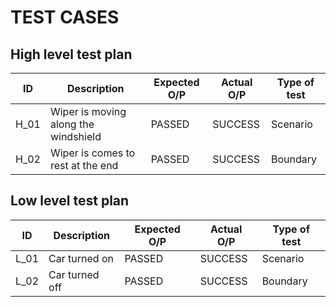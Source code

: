 # TEST CASES

## High level test plan
| ID | Description | Expected O/P | Actual O/P | Type of test |
| -- | ----------- | ------------ | ---------- | ------------ |
| H_01 | Wiper is moving along the windshield | PASSED | SUCCESS | Scenario |
| H_02 | Wiper is comes to rest at the end | PASSED | SUCCESS | Boundary |

## Low level test plan
| ID | Description | Expected O/P | Actual O/P | Type of test |
| -- | ----------- | ------------ | ---------- | ------------ |
| L_01 | Car turned on | PASSED	| SUCCESS | Scenario |
| L_02 | Car turned off | PASSED | SUCCESS | Boundary |